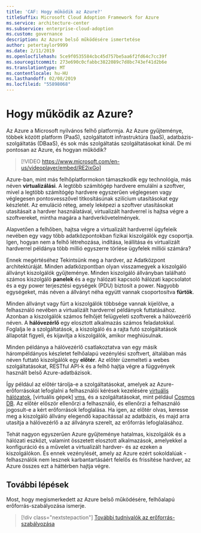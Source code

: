 ```yaml
---
title: 'CAF: Hogy működik az Azure?'
titleSuffix: Microsoft Cloud Adoption Framework for Azure
ms.service: architecture-center
ms.subservice: enterprise-cloud-adoption
ms.custom: governance
description: Az Azure belső működésére ismertetése
author: petertaylor9999
ms.date: 2/11/2019
ms.openlocfilehash: 5ce9f0535584cbc45d757be5aa6f2fd64c7cc39f
ms.sourcegitcommit: 273e690c0cfabbc3822089c7d8bc743ef41d2b6e
ms.translationtype: MT
ms.contentlocale: hu-HU
ms.lasthandoff: 02/08/2019
ms.locfileid: "55898068"
---
```

<!-- markdownlint-disable MD026 -->

# <a name="how-does-azure-work"></a>Hogy működik az Azure?

Az Azure a Microsoft nyilvános felhő platformja. Az Azure gyűjteménye, többek között platform (PaaS), szolgáltatott infrastruktúra (IaaS), adatbázis-szolgáltatás (DBaaS), és sok más szolgáltatás szolgáltatásokat kínál. De mi pontosan az Azure, és hogyan működik?

> [!VIDEO https://www.microsoft.com/en-us/videoplayer/embed/RE2ixGo]

Azure-ban, mint más felhőplatformokon támaszkodik egy technológia, más néven **virtualizálási**. A legtöbb számítógép hardvere emulálni a szoftver, mivel a legtöbb számítógép hardvere egyszerűen véglegesen vagy véglegesen pontosvesszővel titkosításúnak szilícium utasításokat egy készletét. Az emuláció réteg, amely leképezi a szoftver utasításokat utasításait a hardver használatával, virtualizált hardverrel is hajtsa végre a szoftvereket, mintha magára a hardverkövetelmények.

Alapvetően a felhőben, hajtsa végre a virtualizált hardverrel ügyfeleik nevében egy vagy több adatközpontokban fizikai kiszolgálók egy csoportja. Igen, hogyan nem a felhő létrehozása, indítása, leállítása és virtualizált hardverrel példánya több millió egyszerre törlése ügyfelek milliói számára?

Ennek megértéséhez Tekintsünk meg a hardver, az Adatközpont architektúráját.  Minden adatközpontban olyan visszamegyek a kiszolgáló állványt kiszolgálók gyűjteménye. Minden kiszolgáló állványban található számos kiszolgáló **panelek** és a egy hálózati kapcsoló hálózati kapcsolatot és a egy power terjesztési egységek (PDU) biztosít a power. Nagyobb egységeket, más néven a állványt néha együtt vannak csoportosítva **fürtök**.

Minden állványt vagy fürt a kiszolgálók többsége vannak kijelölve, a felhasználó nevében a virtualizált hardverrel példányok futtatásához. Azonban a kiszolgálók számos felhőjét felügyeleti szoftverek a hálóvezérlő néven. A **hálóvezérlő** egy elosztott alkalmazás számos feladatokkal. Foglalja le a szolgáltatások, a kiszolgáló és a rajta futó szolgáltatások állapotát figyeli, és kijavítja a kiszolgálók, amikor meghiúsulnak.

Minden példánya a hálóvezérlő csatlakoztatva van egy másik hárompéldányos készletet felhőalapú vezénylési szoftvert, általában más néven futtató kiszolgálók egy **előtér**. Az előtér üzemelteti a webes szolgáltatásokat, RESTful API-k és a felhő hajtja végre a függvények használt belső Azure-adatbázisok.

Így például az előtér tárolja-e a szolgáltatásokat, amelyek az Azure-erőforrásokat lefoglalni a felhasználói kérések kezelésére [virtuális hálózatok][vnet], [virtuális gépek] [ vms], és a szolgáltatásokat, mint például [Cosmos DB][cosmosdb]. Az előtér először ellenőrzi a felhasználó, és ellenőrzi a felhasználó jogosult-e a kért erőforrások lefoglalása. Ha igen, az előtér olvas, keresse meg a kiszolgáló állvány elegendő kapacitással az adatbázis, és majd arra utasítja a hálóvezérlő a az állványra szerelt, az erőforrás lefoglalásához.

Tehát nagyon egyszerűen Azure gyűjteménye hatalmas, kiszolgálók és a hálózati eszközt, valamint összetett elosztott alkalmazások, amelyekkel a konfiguráció és a művelet a virtualizált hardver- és az ezeken a kiszolgálókon. És ennek vezénylését, amely az Azure ezért sokoldalúak - felhasználók nem lesznek karbantartásáért felelős és frissítése hardver, az Azure összes ezt a háttérben hajtja végre.

## <a name="next-steps"></a>További lépések

Most, hogy megismerkedett az Azure belső működésére, felhőalapú erőforrás-szabályozása ismerje.

> [!div class="nextstepaction"]
> [További tudnivalók az erőforrás-szabályozása](what-is-governance.md)

<!-- Links -->

[cosmosdb]: /azure/cosmos-db/introduction
[docs-add-users-to-aad]: /azure/active-directory/add-users-azure-active-directory?toc=/azure/architecture/cloud-adoption-guide/toc.json
[vms]: /azure/virtual-machines/
[vnet]: /azure/virtual-network/virtual-networks-overview

